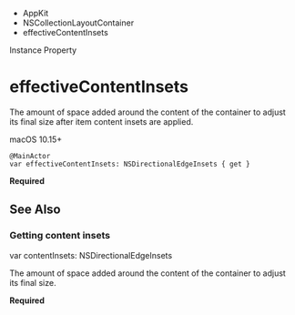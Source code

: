 

- AppKit
- NSCollectionLayoutContainer
-  effectiveContentInsets 

Instance Property

# effectiveContentInsets

The amount of space added around the content of the container to adjust its final size after item content insets are applied.

macOS 10.15+

``` source
@MainActor
var effectiveContentInsets: NSDirectionalEdgeInsets { get }
```

**Required**

## See Also

### Getting content insets

var contentInsets: NSDirectionalEdgeInsets

The amount of space added around the content of the container to adjust its final size.

**Required**

